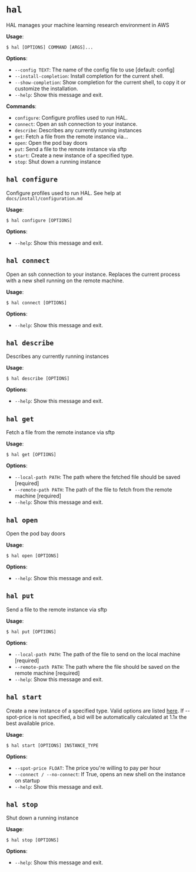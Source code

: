 # `hal`

HAL manages your machine learning research environment in AWS

**Usage**:

```console
$ hal [OPTIONS] COMMAND [ARGS]...
```

**Options**:

* `--config TEXT`: The name of the config file to use  [default: config]
* `--install-completion`: Install completion for the current shell.
* `--show-completion`: Show completion for the current shell, to copy it or customize the installation.
* `--help`: Show this message and exit.

**Commands**:

* `configure`: Configure profiles used to run HAL.
* `connect`: Open an ssh connection to your instance.
* `describe`: Describes any currently running instances
* `get`: Fetch a file from the remote instance via...
* `open`: Open the pod bay doors
* `put`: Send a file to the remote instance via sftp
* `start`: Create a new instance of a specified type.
* `stop`: Shut down a running instance

## `hal configure`

Configure profiles used to run HAL.
See help at `docs/install/configuration.md`

**Usage**:

```console
$ hal configure [OPTIONS]
```

**Options**:

* `--help`: Show this message and exit.

## `hal connect`

Open an ssh connection to your instance. Replaces the current process with
a new shell running on the remote machine.

**Usage**:

```console
$ hal connect [OPTIONS]
```

**Options**:

* `--help`: Show this message and exit.

## `hal describe`

Describes any currently running instances

**Usage**:

```console
$ hal describe [OPTIONS]
```

**Options**:

* `--help`: Show this message and exit.

## `hal get`

Fetch a file from the remote instance via sftp

**Usage**:

```console
$ hal get [OPTIONS]
```

**Options**:

* `--local-path PATH`: The path where the fetched file should be saved  [required]
* `--remote-path PATH`: The path of the file to fetch from the remote machine  [required]
* `--help`: Show this message and exit.

## `hal open`

Open the pod bay doors

**Usage**:

```console
$ hal open [OPTIONS]
```

**Options**:

* `--help`: Show this message and exit.

## `hal put`

Send a file to the remote instance via sftp

**Usage**:

```console
$ hal put [OPTIONS]
```

**Options**:

* `--local-path PATH`: The path of the file to send on the local machine  [required]
* `--remote-path PATH`: The path where the file should be saved on the remote machine  [required]
* `--help`: Show this message and exit.

## `hal start`

Create a new instance of a specified type.
Valid options are listed [here](https://aws.amazon.com/ec2/spot/pricing/).
If --spot-price is not specified, a bid will be automatically calculated at
1.1x the best available price.

**Usage**:

```console
$ hal start [OPTIONS] INSTANCE_TYPE
```

**Options**:

* `--spot-price FLOAT`: The price you're willing to pay per hour
* `--connect / --no-connect`: If True, opens an new shell on the instance on startup
* `--help`: Show this message and exit.

## `hal stop`

Shut down a running instance

**Usage**:

```console
$ hal stop [OPTIONS]
```

**Options**:

* `--help`: Show this message and exit.

